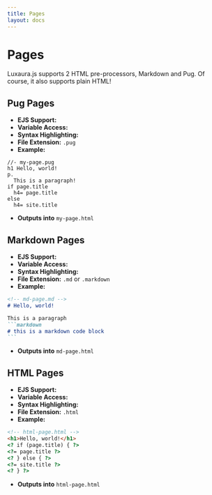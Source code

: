 ```yaml
---
title: Pages
layout: docs
---
```


<style>
  .algolia-autocomplete .ds-dropdown-menu {
    position: fixed !important;
    top: 2.8rem !important;
    left: 0.7rem !important;
    right: 0.7rem !important;
    min-width: calc(100vw - 1.4rem) !important;
    max-width: calc(100vw - 2rem) !important;
    max-height: calc(100vh - 5rem) !important;
    box-shadow: 0 3px 10px 0.05rem rgba(157,124,191,0.25) !important;
  }

  .is-homepage .algolia-autocomplete .ds-dropdown-menu {
    top: 3.5rem !important;
  }

  /* .searchWrap to beat docsearch.css' !important */
  .searchWrap .algolia-autocomplete.algolia-autocomplete-right .ds-dropdown-menu,
  .searchWrap .algolia-autocomplete.algolia-autocomplete-left .ds-dropdown-menu {
    left: 0.7rem !important;
    right: 0.7rem !important;
  }

  .algolia-autocomplete .ds-dropdown-menu .ds-suggestions {
    margin-top: 0 !important;
  }

  .algolia-docsearch-suggestion--wrapper {
    padding-top: 0 !important;
  }

  .algolia-autocomplete .algolia-docsearch-suggestion--subcategory-column {
    /*color: hsla(270,6.8076334240000005%,0%,0.54) !important;*/
    font-size: 0.9rem !important;
    font-weight: normal !important;
    padding: 0.35rem 0.7rem !important;
  }

  .algolia-autocomplete .algolia-docsearch-suggestion--subcategory-column:before {
    /*background: #f5f3f7 !important;*/
  }

  .algolia-autocomplete .algolia-docsearch-suggestion--subcategory-column:after {
    display: none !important;
  }

  .algolia-autocomplete .algolia-docsearch-suggestion {
    padding: 0 !important;
  }

  .algolia-autocomplete .algolia-docsearch-suggestion--content {
    padding: 0.7rem !important;
    width: 100% !important;
    max-width: 100% !important;
  }

  /* Caret */
  /*.algolia-autocomplete .ds-dropdown-menu::before {
    border-top-color: #e0d6eb !important;
    border-right-color: #e0d6eb !important;
  }*/

  .algolia-autocomplete .ds-dropdown-menu [class^="ds-dataset-"] {
    padding: 0 !important;
    /*border-color: #e0d6eb !important;*/
  }

  .algolia-autocomplete .algolia-docsearch-suggestion--highlight {
    background-color: #e0d6eb !important;
    box-shadow: 0 !important;
    /*color: #663399 !important;*/
  }

  .algolia-autocomplete .algolia-docsearch-suggestion--text {
    /*color: hsla(270,6.8076334240000005%,0%,0.54) !important;*/
  }

  .algolia-autocomplete .algolia-docsearch-suggestion--text .algolia-docsearch-suggestion--highlight {
    background: transparent !important;
    box-shadow: inset 0 -2px 0 0 #663399 !important;
  }

  .algolia-autocomplete .algolia-docsearch-suggestion .algolia-docsearch-suggestion--subcategory-column {
    width: 100% !important;
  }

  .algolia-autocomplete .ds-dropdown-menu .ds-suggestion.ds-cursor .algolia-docsearch-suggestion:not(.suggestion-layout-simple) .algolia-docsearch-suggestion--content {
    /*background-color: #f5f3f7 !important;*/
  }

  .algolia-autocomplete .algolia-docsearch-suggestion .algolia-docsearch-suggestion--content.algolia-docsearch-suggestion--no-results {
    max-width: 100% !important;
    width: 100% !important;
    font-weight: normal !important;
    padding: 1.05rem 0.7rem !important;
  }

  .algolia-autocomplete .algolia-docsearch-suggestion .algolia-docsearch-suggestion--content.algolia-docsearch-suggestion--no-results .algolia-docsearch-suggestion--title {
    margin-bottom: 0 !important;
  }

  .algolia-autocomplete .algolia-docsearch-suggestion .algolia-docsearch-suggestion--content.algolia-docsearch-suggestion--no-results .algolia-docsearch-suggestion--text {
    /*color: inherit !important;*/
    font-weight: normal !important;
  }

  .algolia-autocomplete .algolia-docsearch-suggestion--category-header {
    padding: 0.35rem 0.7rem !important;
    margin-top: 0 !important;
    font-size: 0.9rem !important;
    /*border-color: #f5f3f7 !important;*/
    /*color: #663399 !important;*/
    font-weight: bold !important;
  }

  .searchWrap .algolia-autocomplete.algolia-autocomplete-right .ds-dropdown-menu::before {
    right: 6.65rem !important;
  }

  .algolia-autocomplete .algolia-docsearch-suggestion .algolia-docsearch-suggestion--content.algolia-docsearch-suggestion--no-results:before {
    display: none !important;
  }

  .algolia-autocomplete .algolia-docsearch-footer {
    width: 100% !important;
    height: 30px !important;
    margin-top: 0 !important;
    /*border-top: 1px dotted #f5f3f7 !important;*/
  }

  .algolia-autocomplete .algolia-docsearch-footer--logo {
    width: 110px !important;
    height: 100% !important;
    margin-left: auto !important;
    margin-right: 0.7rem !important;
  }

  @media (min-width: 550px) {
    .algolia-autocomplete .algolia-docsearch-suggestion--category-header {
      /*color: inherit !important;*/
      font-weight: normal !important;
    }

    .algolia-autocomplete .algolia-docsearch-suggestion .algolia-docsearch-suggestion--subcategory-column {
      width: 30% !important;
      text-align: right !important;
      opacity: 1 !important;
      padding: 0.7rem 1.05rem !important;
    }

    .algolia-autocomplete .algolia-docsearch-suggestion--category-header {
      padding: 0.7rem 1.05rem !important;
    }

    .algolia-autocomplete .algolia-docsearch-suggestion--content {
      width: 70% !important;
      max-width: 70% !important;
      padding: 0.7rem 1.05rem !important;
    }

    .algolia-autocomplete .algolia-docsearch-suggestion--content:before,
    .algolia-autocomplete .algolia-docsearch-suggestion--subcategory-column:after {
      display: block !important;
      content: "" !important;
      position: absolute !important;
      top: 0 !important;
      height: 100% !important;
      width: 1px !important;
      background: #f5f3f7 !important;
    }

    .algolia-autocomplete .algolia-docsearch-suggestion--subcategory-column:after {
      right: 0 !important;
    }

    .algolia-autocomplete .algolia-docsearch-suggestion--content:before {
      left: -1px !important;
    }
  }

  @media (min-width: 750px) {
    .is-homepage .algolia-autocomplete .ds-dropdown-menu,
    .algolia-autocomplete .ds-dropdown-menu {
      top: 100% !important;
      position: absolute !important;
      max-width: 600px !important;
      min-width: 500px !important;
    }

    /* .searchWrap to beat docsearch.css' !important */
    .searchWrap .algolia-autocomplete.algolia-autocomplete-right .ds-dropdown-menu {
      right: 0 !important;
      left: inherit !important;
    }

    .searchWrap .algolia-autocomplete.algolia-autocomplete-right .ds-dropdown-menu::before {
      right: 4.2rem !important;
    }
  }

  @media (min-width: 1000px) {
    .algolia-autocomplete .ds-dropdown-menu {
      max-width: 600px !important;
      min-width: 540px !important;
    }

    .algolia-autocomplete .algolia-docsearch-suggestion .algolia-docsearch-suggestion--subcategory-column {
      width: 35% !important;
    }

    .algolia-autocomplete .algolia-docsearch-suggestion--content {
      width: 65% !important;
      max-width: 65% !important;
    }
  }
  </style>

# Pages
Luxaura.js supports 2 HTML pre-processors, Markdown and Pug. Of course, it also supports plain HTML!

## Pug Pages
- **EJS Support:** <i class="fa fa-check"></i>
- **Variable Access:** <i class="fa fa-check"></i>
- **Syntax Highlighting:** <i class="fa fa-times"></i>
- **File Extension:** `.pug`
- **Example:**
````pug
//- my-page.pug
h1 Hello, world!
p.
  This is a paragraph!
if page.title
  h4= page.title
else
  h4= site.title
````
- **Outputs into** `my-page.html`

## Markdown Pages
- **EJS Support:** <i class="fa fa-times"></i>
- **Variable Access:** <i class="fa fa-times"></i>
- **Syntax Highlighting:** <i class="fa fa-check"></i>
- **File Extension:** `.md` or `.markdown`
- **Example:**

````markdown
<!-- md-page.md -->
# Hello, world!

This is a paragraph
```markdown
# this is a markdown code block
```
````
- **Outputs into** `md-page.html`

## HTML Pages
- **EJS Support:** <i class="fa fa-check"></i>
- **Variable Access:** <i class="fa fa-check"></i>
- **Syntax Highlighting:** <i class="fa fa-times"></i>
- **File Extension:** `.html`
- **Example:**
````html
<!-- html-page.html -->
<h1>Hello, world!</h1>
<? if (page.title) { ?>
<?= page.title ?>
<? } else { ?>
<?= site.title ?>
<? } ?>
````
- **Outputs into** `html-page.html`
